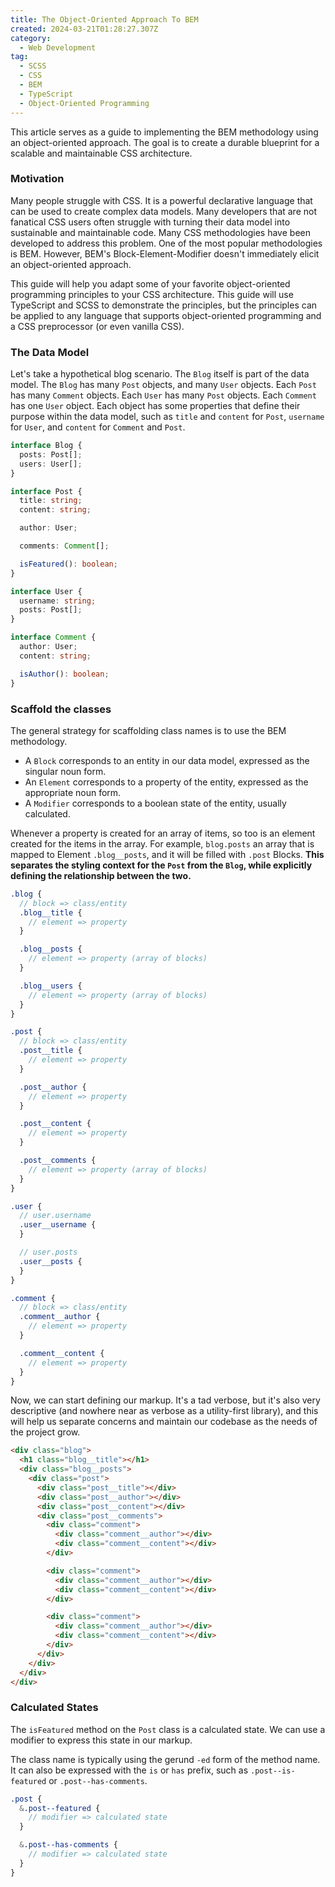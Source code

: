 ```yaml
---
title: The Object-Oriented Approach To BEM
created: 2024-03-21T01:28:27.307Z
category:
  - Web Development
tag:
  - SCSS
  - CSS
  - BEM
  - TypeScript
  - Object-Oriented Programming
---
```


This article serves as a guide to implementing the BEM methodology using an object-oriented approach. The goal is to create a durable blueprint for a scalable and maintainable CSS architecture.

### Motivation

Many people struggle with CSS. It is a powerful declarative language that can be used to create complex data models. Many developers that are not fanatical CSS users often struggle with turning their data model into sustainable and maintainable code. Many CSS methodologies have been developed to address this problem. One of the most popular methodologies is BEM. However, BEM's Block-Element-Modifier doesn't immediately elicit an object-oriented approach.

This guide will help you adapt some of your favorite object-oriented programming principles to your CSS architecture. This guide will use TypeScript and SCSS to demonstrate the principles, but the principles can be applied to any language that supports object-oriented programming and a CSS preprocessor (or even vanilla CSS).

### The Data Model

Let's take a hypothetical blog scenario. The `Blog` itself is part of the data model. The `Blog` has many `Post` objects, and many `User` objects. Each `Post` has many `Comment` objects. Each `User` has many `Post` objects. Each `Comment` has one `User` object. Each object has some properties that define their purpose within the data model, such as `title` and `content` for `Post`, `username` for `User`, and `content` for `Comment` and `Post`.

```typescript
interface Blog {
  posts: Post[];
  users: User[];
}

interface Post {
  title: string;
  content: string;

  author: User;

  comments: Comment[];

  isFeatured(): boolean;
}

interface User {
  username: string;
  posts: Post[];
}

interface Comment {
  author: User;
  content: string;

  isAuthor(): boolean;
}
```

### Scaffold the classes

The general strategy for scaffolding class names is to use the BEM methodology.

- A `Block` corresponds to an entity in our data model, expressed as the singular noun form.
- An `Element` corresponds to a property of the entity, expressed as the appropriate noun form.
- A `Modifier` corresponds to a boolean state of the entity, usually calculated.

Whenever a property is created for an array of items, so too is an element created for the items in the array. For example, `blog.posts` an array that is mapped to Element `.blog__posts`, and it will be filled with `.post` Blocks. **This separates the styling context for the `Post` from the `Blog`, while explicitly defining the relationship between the two.**

```scss
.blog {
  // block => class/entity
  .blog__title {
    // element => property
  }

  .blog__posts {
    // element => property (array of blocks)
  }

  .blog__users {
    // element => property (array of blocks)
  }
}

.post {
  // block => class/entity
  .post__title {
    // element => property
  }

  .post__author {
    // element => property
  }

  .post__content {
    // element => property
  }

  .post__comments {
    // element => property (array of blocks)
  }
}

.user {
  // user.username
  .user__username {
  }

  // user.posts
  .user__posts {
  }
}

.comment {
  // block => class/entity
  .comment__author {
    // element => property
  }

  .comment__content {
    // element => property
  }
}
```

Now, we can start defining our markup. It's a tad verbose, but it's also very descriptive (and nowhere near as verbose as a utility-first library), and this will help us separate concerns and maintain our codebase as the needs of the project grow.

```html
<div class="blog">
  <h1 class="blog__title"></h1>
  <div class="blog__posts">
    <div class="post">
      <div class="post__title"></div>
      <div class="post__author"></div>
      <div class="post__content"></div>
      <div class="post__comments">
        <div class="comment">
          <div class="comment__author"></div>
          <div class="comment__content"></div>
        </div>

        <div class="comment">
          <div class="comment__author"></div>
          <div class="comment__content"></div>
        </div>

        <div class="comment">
          <div class="comment__author"></div>
          <div class="comment__content"></div>
        </div>
      </div>
    </div>
  </div>
</div>
```

### Calculated States

The `isFeatured` method on the `Post` class is a calculated state. We can use a modifier to express this state in our markup.

The class name is typically using the gerund `-ed` form of the method name. It can also be expressed with the `is` or `has` prefix, such as `.post--is-featured` or `.post--has-comments`.

```scss
.post {
  &.post--featured {
    // modifier => calculated state
  }

  &.post--has-comments {
    // modifier => calculated state
  }
}
```
